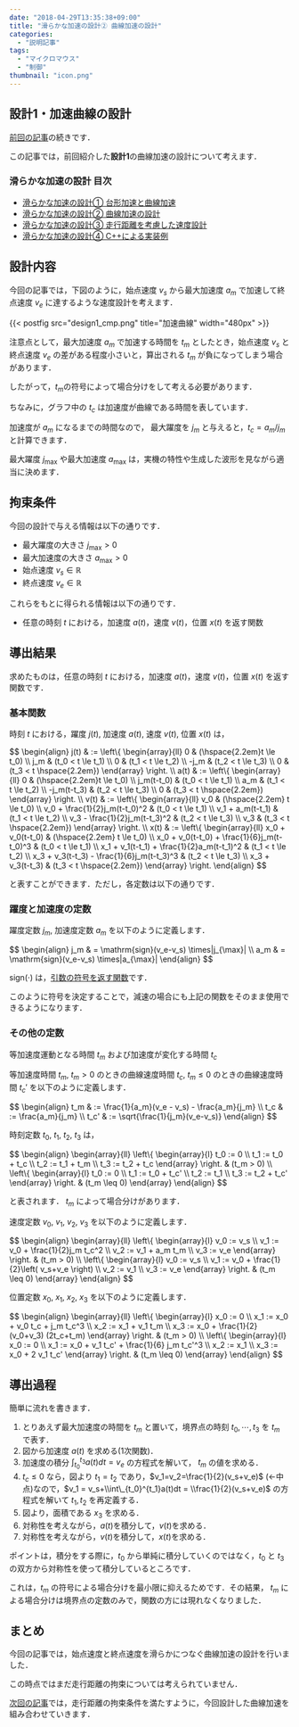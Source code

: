 ```yaml
---
date: "2018-04-29T13:35:38+09:00"
title: "滑らかな加速の設計② 曲線加速の設計"
categories:
  - "説明記事"
tags:
  - "マイクロマウス"
  - "制御"
thumbnail: "icon.png"
---
```


## 設計1・加速曲線の設計

[前回の記事](/posts/2018-04-29-accel-designer1/)の続きです．

この記事では，前回紹介した**設計1**の曲線加速の設計について考えます．

<!--more-->

### 滑らかな加速の設計 目次

- [滑らかな加速の設計① 台形加速と曲線加速](/posts/2018-04-29-accel-designer1/)
- [滑らかな加速の設計② 曲線加速の設計](/posts/2018-04-29-accel-designer2/)
- [滑らかな加速の設計③ 走行距離を考慮した速度設計](/posts/2018-04-29-accel-designer3/)
- [滑らかな加速の設計④ C++による実装例](/posts/2018-04-29-accel-designer4/)

## 設計内容

今回の記事では，下図のように，始点速度 $v_s$ から最大加速度 $a_m$ で加速して終点速度 $v_e$ に達するような速度設計を考えます．

{{< postfig src="design1_cmp.png" title="加速曲線" width="480px" >}}

注意点として，最大加速度 $a_m$ で加速する時間を $t_m$ としたとき，始点速度 $v_s$ と終点速度 $v_e$ の差がある程度小さいと，算出される $t_m$ が負になってしまう場合があります．

したがって，$t_m$の符号によって場合分けをして考える必要があります．

ちなみに，グラフ中の $t_c$ は加速度が曲線である時間を表しています．

加速度が $a_m$ になるまでの時間なので，
最大躍度を $j_m$ と与えると，$t_c = a_m / j_m$ と計算できます．

最大躍度 $j_\max$ や最大加速度 $a_\max$ は，実機の特性や生成した波形を見ながら適当に決めます．

## 拘束条件

今回の設計で与える情報は以下の通りです．

- 最大躍度の大きさ $j_\max > 0$
- 最大加速度の大きさ $a_\max > 0$
- 始点速度 $v_s \in \mathbb{R}$
- 終点速度 $v_e \in \mathbb{R}$

これらをもとに得られる情報は以下の通りです．

- 任意の時刻 $t$ における，加速度 $a(t)$，速度 $v(t)$，位置 $x(t)$ を返す関数

## 導出結果

求めたものは，任意の時刻 $t$ における，加速度 $a(t)$，速度 $v(t)$，位置 $x(t)$ を返す関数です．

### 基本関数

時刻 $t$ における，躍度 $j(t)$, 加速度 $a(t)$, 速度 $v(t)$, 位置 $x(t)$ は，

<div>
$$
\begin{align}
    j(t)
     & :=
    \left\{ \begin{array}{ll}
        0    & (\hspace{2.2em}t \le t_0) \\
        j_m  & (t_0 < t \le t_1)         \\
        0    & (t_1 < t \le t_2)         \\
        -j_m & (t_2 < t \le t_3)         \\
        0    & (t_3 < t \hspace{2.2em})
    \end{array} \right.
    \\
    a(t)
     & :=
    \left\{ \begin{array}{ll}
        0           & (\hspace{2.2em}t \le t_0) \\
        j_m(t-t_0)  & (t_0 < t \le t_1)         \\
        a_m         & (t_1 < t \le t_2)         \\
        -j_m(t-t_3) & (t_2 < t \le t_3)         \\
        0           & (t_3 < t \hspace{2.2em})
    \end{array} \right.
    \\
    v(t)
     & :=
    \left\{ \begin{array}{ll}
        v_0                           & (\hspace{2.2em} t \le t_0) \\
        v_0 + \frac{1}{2}j_m(t-t_0)^2 & (t_0 < t \le t_1)          \\
        v_1 + a_m(t-t_1)              & (t_1 < t \le t_2)          \\
        v_3 - \frac{1}{2}j_m(t-t_3)^2 & (t_2 < t \le t_3)          \\
        v_3                           & (t_3 < t \hspace{2.2em})
    \end{array} \right.
    \\
    x(t)
     & :=
    \left\{ \begin{array}{ll}
        x_0 + v_0(t-t_0)                           & (\hspace{2.2em} t \le t_0) \\
        x_0 + v_0(t-t_0) + \frac{1}{6}j_m(t-t_0)^3 & (t_0 < t \le t_1)          \\
        x_1 + v_1(t-t_1) + \frac{1}{2}a_m(t-t_1)^2 & (t_1 < t \le t_2)          \\
        x_3 + v_3(t-t_3) - \frac{1}{6}j_m(t-t_3)^3 & (t_2 < t \le t_3)          \\
        x_3 + v_3(t-t_3)                           & (t_3 < t \hspace{2.2em})
    \end{array} \right.
\end{align}
$$
</div>

と表すことができます．ただし，各定数は以下の通りです．

### 躍度と加速度の定数

躍度定数 $j_m$,
加速度定数 $a_m$ を以下のように定義します．

<div>
$$
\begin{align}
    j_m & = \mathrm{sign}(v_e-v_s) \times|j_{\max}| \\
    a_m & = \mathrm{sign}(v_e-v_s) \times|a_{\max}|
\end{align}
$$
</div>

$\mathrm{sign}(\cdot)$ は，[引数の符号を返す関数](https://ja.wikipedia.org/wiki/%E7%AC%A6%E5%8F%B7%E9%96%A2%E6%95%B0)です．

このように符号を決定することで，減速の場合にも上記の関数をそのまま使用できるようになります．

### その他の定数

等加速度運動となる時間 $t_m$ および加速度が変化する時間 $t_c$

等加速度時間 $t_m$,
$t_m>0$ のときの曲線速度時間 $t_c$,
$t_m\leq 0$ のときの曲線速度時間 $t_c'$
を以下のように定義します．

<div>
$$
\begin{align}
    t_m  & := \frac{1}{a_m}(v_e - v_s) - \frac{a_m}{j_m} \\
    t_c  & := \frac{a_m}{j_m}                            \\
    t_c' & := \sqrt{\frac{1}{j_m}(v_e-v_s)}
\end{align}
$$
</div>

時刻定数 $t_0,~t_1,~t_2,~t_3$ は，

<div>
$$
\begin{align}
    \begin{array}{ll}
        \left\{ \begin{array}{l}
            t_0 := 0         \\
            t_1 := t_0 + t_c \\
            t_2 := t_1 + t_m \\
            t_3 := t_2 + t_c
        \end{array} \right.
         &
        (t_m > 0)
        \\
        \left\{ \begin{array}{l}
            t_0 := 0          \\
            t_1 := t_0 + t_c' \\
            t_2 := t_1        \\
            t_3 := t_2 + t_c'
        \end{array} \right.
         &
        (t_m \leq 0)
    \end{array}
\end{align}
$$
</div>

と表されます．
$t_m$ によって場合分けがあります．

速度定数 $v_0,~v_1,~v_2,~v_3$ を以下のように定義します．

<div>
$$
\begin{align}
    \begin{array}{ll}
        \left\{ \begin{array}{l}
            v_0 := v_s                        \\
            v_1 := v_0 + \frac{1}{2}j_m t_c^2 \\
            v_2 := v_1 + a_m t_m              \\
            v_3 := v_e
        \end{array} \right.
         &
        (t_m > 0)
        \\
        \left\{ \begin{array}{l}
            v_0 := v_s                                     \\
            v_1 := v_0 + \frac{1}{2}\left( v_s+v_e \right) \\
            v_2 := v_1                                     \\
            v_3 := v_e
        \end{array} \right.
         &
        (t_m \leq 0)
    \end{array}
\end{align}
$$
</div>

位置定数 $x_0,~x_1,~x_2,~x_3$ を以下のように定義します．

<div>
$$
\begin{align}
    \begin{array}{ll}
        \left\{ \begin{array}{l}
            x_0 := 0                         \\
            x_1 := x_0 + v_0 t_c + j_m t_c^3 \\
            x_2 := x_1 + v_1 t_m             \\
            x_3 := x_0 + \frac{1}{2} (v_0+v_3) (2t_c+t_m)
        \end{array} \right.
         &
        (t_m > 0)
        \\
        \left\{ \begin{array}{l}
            x_0 := 0                                       \\
            x_1 := x_0 + v_1 t_c' + \frac{1}{6} j_m t_c'^3 \\
            x_2 := x_1                                     \\
            x_3 := x_0 + 2 v_1 t_c'
        \end{array} \right.
         &
        (t_m \leq 0)
    \end{array}
\end{align}
$$
</div>

## 導出過程

簡単に流れを書きます．

1. とりあえず最大加速度の時間を $t_m$ と置いて，境界点の時刻 $t_0,\cdots,t_3$ を $t_m$ で表す．
1. 図から加速度 $a(t)$ を求める(1次関数)．
1. 加速度の積分 $\int_{t_0}^{t_3}a(t)dt = v_e$ の方程式を解いて， $t_m$ の値を求める．
1. $t_c\leq 0$ なら，図より $t_1=t_2$ であり，$v_1=v_2=\frac{1}{2}(v_s+v_e)$ (←中点)なので，$v_1 = v_s+\\int\_{t_0}^{t_1}a(t)dt = \\frac{1}{2}(v_s+v_e)$ の方程式を解いて $t_1,t_2$ を再定義する．
1. 図より，面積である $x_3$ を求める．
1. 対称性を考えながら，$a(t)$を積分して，$v(t)$を求める．
1. 対称性を考えながら，$v(t)$を積分して，$x(t)$を求める．

ポイントは，積分をする際に，$t_0$ から単純に積分していくのではなく，$t_0$ と $t_3$ の双方から対称性を使って積分しているところです．

これは，$t_m$ の符号による場合分けを最小限に抑えるためです．その結果， $t_m$ による場合分けは境界点の定数のみで，関数の方には現れなくなりました．

## まとめ

今回の記事では，始点速度と終点速度を滑らかにつなぐ曲線加速の設計を行いました．

この時点ではまだ走行距離の拘束については考えられていません．

[次回の記事](/posts/2018-04-29-accel-designer3/)では，走行距離の拘束条件を満たすように，今回設計した曲線加速を組み合わせていきます．

<script type="text/x-mathjax-config">
    MathJax.Hub.Config({tex2jax: {inlineMath: [['$','$'], ['\\(','\\)']]}});
</script>
